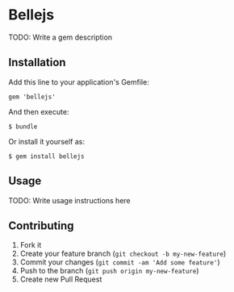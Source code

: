 # Bellejs

TODO: Write a gem description

## Installation

Add this line to your application's Gemfile:

    gem 'bellejs'

And then execute:

    $ bundle

Or install it yourself as:

    $ gem install bellejs

## Usage

TODO: Write usage instructions here

## Contributing

1. Fork it
2. Create your feature branch (`git checkout -b my-new-feature`)
3. Commit your changes (`git commit -am 'Add some feature'`)
4. Push to the branch (`git push origin my-new-feature`)
5. Create new Pull Request
